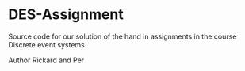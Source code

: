 # DES-Assignment
Source code for our solution of the hand in assignments in the course Discrete event systems


Author
Rickard and Per
